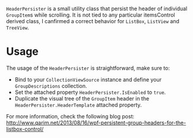 `HeaderPersister` is a small utility class that persist the header of individual `GroupItem`s while scrolling. It is not tied to any particular itemsControl derived class, I canfirmed a correct behavior for `ListBox`, `ListView` and `TreeView`.

Usage
=====
The usage of the `HeaderPersister` is straightforward, make sure to:

+ Bind to your `CollectionViewSource` instance and define your `GroupDescriptions` collection.
+ Set the attached property `HeaderPersister.IsEnabled` to `true`.
+ Duplicate the visual tree of the `GroupItem` header in the `HeaderPersister.HeaderTemplate` attached property.

For more information, check the following blog post: http://www.qarim.net/2013/08/16/wpf-persistent-group-headers-for-the-listbox-control/

